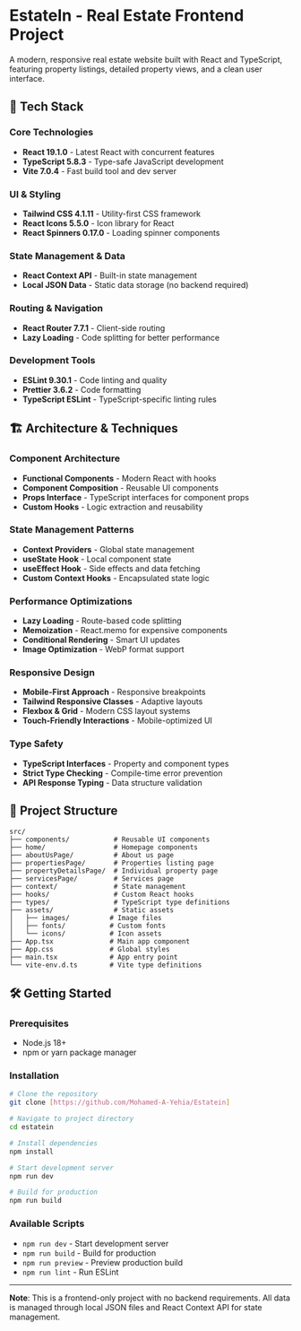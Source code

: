 # EstateIn - Real Estate Frontend Project

A modern, responsive real estate website built with React and TypeScript, featuring property listings, detailed property views, and a clean user interface.

## 🚀 Tech Stack

### Core Technologies

- **React 19.1.0** - Latest React with concurrent features
- **TypeScript 5.8.3** - Type-safe JavaScript development
- **Vite 7.0.4** - Fast build tool and dev server

### UI & Styling

- **Tailwind CSS 4.1.11** - Utility-first CSS framework
- **React Icons 5.5.0** - Icon library for React
- **React Spinners 0.17.0** - Loading spinner components

### State Management & Data

- **React Context API** - Built-in state management
- **Local JSON Data** - Static data storage (no backend required)

### Routing & Navigation

- **React Router 7.7.1** - Client-side routing
- **Lazy Loading** - Code splitting for better performance

### Development Tools

- **ESLint 9.30.1** - Code linting and quality
- **Prettier 3.6.2** - Code formatting
- **TypeScript ESLint** - TypeScript-specific linting rules

## 🏗️ Architecture & Techniques

### Component Architecture

- **Functional Components** - Modern React with hooks
- **Component Composition** - Reusable UI components
- **Props Interface** - TypeScript interfaces for component props
- **Custom Hooks** - Logic extraction and reusability

### State Management Patterns

- **Context Providers** - Global state management
- **useState Hook** - Local component state
- **useEffect Hook** - Side effects and data fetching
- **Custom Context Hooks** - Encapsulated state logic

### Performance Optimizations

- **Lazy Loading** - Route-based code splitting
- **Memoization** - React.memo for expensive components
- **Conditional Rendering** - Smart UI updates
- **Image Optimization** - WebP format support

### Responsive Design

- **Mobile-First Approach** - Responsive breakpoints
- **Tailwind Responsive Classes** - Adaptive layouts
- **Flexbox & Grid** - Modern CSS layout systems
- **Touch-Friendly Interactions** - Mobile-optimized UI

### Type Safety

- **TypeScript Interfaces** - Property and component types
- **Strict Type Checking** - Compile-time error prevention
- **API Response Typing** - Data structure validation

## 📁 Project Structure

```
src/
├── components/           # Reusable UI components
├── home/                 # Homepage components
├── aboutUsPage/          # About us page
├── propertiesPage/       # Properties listing page
├── propertyDetailsPage/  # Individual property page
├── servicesPage/         # Services page
├── context/              # State management
├── hooks/                # Custom React hooks
├── types/                # TypeScript type definitions
├── assets/               # Static assets
│   ├── images/          # Image files
│   ├── fonts/           # Custom fonts
│   └── icons/           # Icon assets
├── App.tsx              # Main app component
├── App.css              # Global styles
├── main.tsx             # App entry point
└── vite-env.d.ts        # Vite type definitions
```

## 🛠️ Getting Started

### Prerequisites

- Node.js 18+
- npm or yarn package manager

### Installation

```bash
# Clone the repository
git clone [https://github.com/Mohamed-A-Yehia/Estatein]

# Navigate to project directory
cd estatein

# Install dependencies
npm install

# Start development server
npm run dev

# Build for production
npm run build
```

### Available Scripts

- `npm run dev` - Start development server
- `npm run build` - Build for production
- `npm run preview` - Preview production build
- `npm run lint` - Run ESLint

---

**Note**: This is a frontend-only project with no backend requirements. All data is managed through local JSON files and React Context API for state management.
